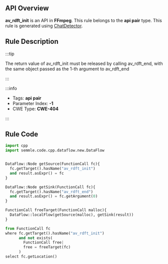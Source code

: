 ---
---


## API Overview
**av_rdft_init** is an API in **FFmpeg**. This rule belongs to the **api pair** type. This rule is generated using [ChatDetector](../../tools/ChatDetector).
## Rule Description

:::tip

The return value of av_rdft_init must be released by calling av_rdft_end, with the same object passed as the 1-th argument to av_rdft_end

:::

:::info

- Tags: **api pair**
- Parameter Index: **-1**
- CWE Type: **CWE-404**

:::

## Rule Code
```python
import cpp
import semmle.code.cpp.dataflow.new.DataFlow


DataFlow::Node getSource(FunctionCall fc){
  fc.getTarget().hasName("av_rdft_init")
  and result.asExpr() = fc
}

DataFlow::Node getSink(FunctionCall fc){
  fc.getTarget().hasName("av_rdft_end")
  and result.asExpr() = fc.getArgument(0)
}

FunctionCall freeTarget(FunctionCall malloc){
  DataFlow::localFlow(getSource(malloc), getSink(result))
}

from FunctionCall fc
where fc.getTarget().hasName("av_rdft_init")
      and not exists(
        FunctionCall free| 
        free = freeTarget(fc)
      )
select fc.getLocation()

```